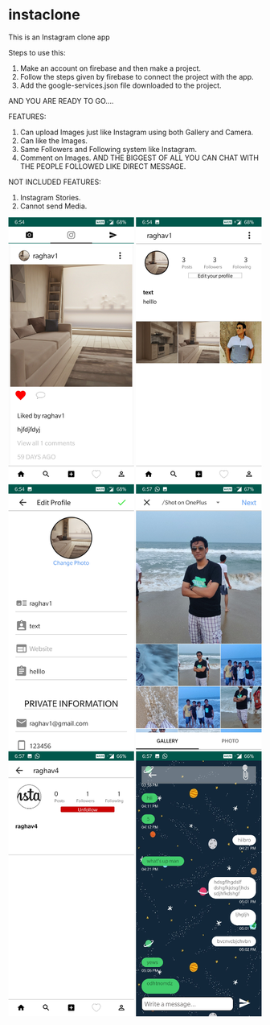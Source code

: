 # instaclone
This is an Instagram clone app

Steps to use this:
1. Make an account on firebase and then make a project.
2. Follow the steps given by firebase to connect the project with the app.
3. Add the google-services.json file downloaded to the project.

AND YOU ARE READY TO GO....

FEATURES:
1. Can upload Images just like Instagram using both Gallery and Camera.
2. Can like the Images.
3. Same Followers and Following system like Instagram.
4. Comment on Images.
AND THE BIGGEST OF ALL YOU CAN CHAT WITH THE PEOPLE FOLLOWED LIKE DIRECT MESSAGE.

NOT INCLUDED FEATURES:
1. Instagram Stories.
2. Cannot send Media.

<img src =  "Screenshot_20190723-185401.jpg" width="250"> <img src =  "Screenshot_20190723-185405.jpg" width="250">
<img src =  "Screenshot_20190723-185413.jpg" width="250"> <img src =  "Screenshot_20190723-185700.jpg" width="250">
<img src =  "Screenshot_20190723-185741.jpg" width="250"> <img src =  "Screenshot_20190723-185756.jpg" width="250">
